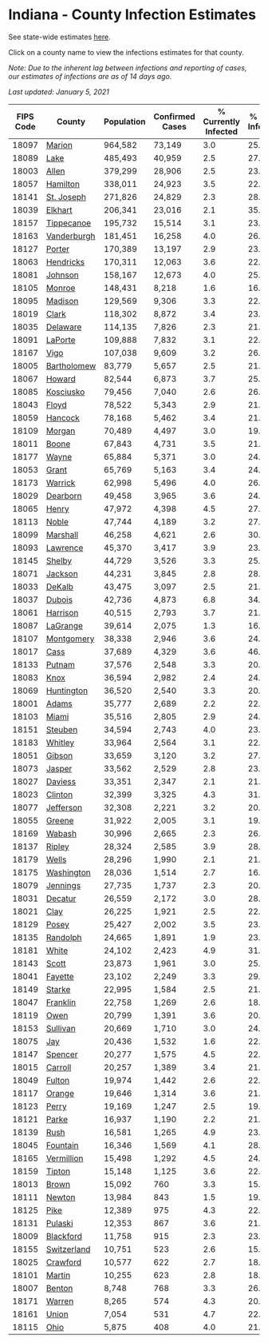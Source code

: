 # Indiana - County Infection Estimates

See state-wide estimates [here](/infections/us-in).

Click on a county name to view the infections estimates for that county.

*Note: Due to the inherent lag between infections and reporting of cases, our estimates of infections are as of 14 days ago.*

*Last updated: January 5, 2021*

|   FIPS Code |                     County |   Population |   Confirmed Cases |   % Currently Infected |   % Total Infected |
|-------------|----------------------------|--------------|-------------------|------------------------|--------------------|
|       18097 |           [Marion](marion) |      964,582 |            73,149 |                    3.0 |               25.7 |
|       18089 |               [Lake](lake) |      485,493 |            40,959 |                    2.5 |               27.4 |
|       18003 |             [Allen](allen) |      379,299 |            28,906 |                    2.5 |               23.6 |
|       18057 |       [Hamilton](hamilton) |      338,011 |            24,923 |                    3.5 |               22.8 |
|       18141 |   [St. Joseph](st.-joseph) |      271,826 |            24,829 |                    2.3 |               28.7 |
|       18039 |         [Elkhart](elkhart) |      206,341 |            23,016 |                    2.1 |               35.2 |
|       18157 |   [Tippecanoe](tippecanoe) |      195,732 |            15,514 |                    3.1 |               23.8 |
|       18163 | [Vanderburgh](vanderburgh) |      181,451 |            16,258 |                    4.0 |               26.7 |
|       18127 |           [Porter](porter) |      170,389 |            13,197 |                    2.9 |               23.8 |
|       18063 |     [Hendricks](hendricks) |      170,311 |            12,063 |                    3.6 |               22.9 |
|       18081 |         [Johnson](johnson) |      158,167 |            12,673 |                    4.0 |               25.6 |
|       18105 |           [Monroe](monroe) |      148,431 |             8,218 |                    1.6 |               16.8 |
|       18095 |         [Madison](madison) |      129,569 |             9,306 |                    3.3 |               22.7 |
|       18019 |             [Clark](clark) |      118,302 |             8,872 |                    3.4 |               23.2 |
|       18035 |       [Delaware](delaware) |      114,135 |             7,826 |                    2.3 |               21.2 |
|       18091 |         [LaPorte](laporte) |      109,888 |             7,832 |                    3.1 |               22.1 |
|       18167 |               [Vigo](vigo) |      107,038 |             9,609 |                    3.2 |               26.9 |
|       18005 | [Bartholomew](bartholomew) |       83,779 |             5,657 |                    2.5 |               21.6 |
|       18067 |           [Howard](howard) |       82,544 |             6,873 |                    3.7 |               25.8 |
|       18085 |     [Kosciusko](kosciusko) |       79,456 |             7,040 |                    2.6 |               26.7 |
|       18043 |             [Floyd](floyd) |       78,522 |             5,343 |                    2.9 |               21.3 |
|       18059 |         [Hancock](hancock) |       78,168 |             5,462 |                    3.4 |               21.7 |
|       18109 |           [Morgan](morgan) |       70,489 |             4,497 |                    3.0 |               19.8 |
|       18011 |             [Boone](boone) |       67,843 |             4,731 |                    3.5 |               21.8 |
|       18177 |             [Wayne](wayne) |       65,884 |             5,371 |                    3.0 |               24.5 |
|       18053 |             [Grant](grant) |       65,769 |             5,163 |                    3.4 |               24.0 |
|       18173 |         [Warrick](warrick) |       62,998 |             5,496 |                    4.0 |               26.2 |
|       18029 |       [Dearborn](dearborn) |       49,458 |             3,965 |                    3.6 |               24.9 |
|       18065 |             [Henry](henry) |       47,972 |             4,398 |                    4.5 |               27.7 |
|       18113 |             [Noble](noble) |       47,744 |             4,189 |                    3.2 |               27.2 |
|       18099 |       [Marshall](marshall) |       46,258 |             4,621 |                    2.6 |               30.6 |
|       18093 |       [Lawrence](lawrence) |       45,370 |             3,417 |                    3.9 |               23.4 |
|       18145 |           [Shelby](shelby) |       44,729 |             3,526 |                    3.3 |               25.6 |
|       18071 |         [Jackson](jackson) |       44,231 |             3,845 |                    2.8 |               28.2 |
|       18033 |           [DeKalb](dekalb) |       43,475 |             3,097 |                    2.5 |               21.2 |
|       18037 |           [Dubois](dubois) |       42,736 |             4,873 |                    6.8 |               34.0 |
|       18061 |       [Harrison](harrison) |       40,515 |             2,793 |                    3.7 |               21.6 |
|       18087 |       [LaGrange](lagrange) |       39,614 |             2,075 |                    1.3 |               16.6 |
|       18107 |   [Montgomery](montgomery) |       38,338 |             2,946 |                    3.6 |               24.0 |
|       18017 |               [Cass](cass) |       37,689 |             4,329 |                    3.6 |               46.9 |
|       18133 |           [Putnam](putnam) |       37,576 |             2,548 |                    3.3 |               20.9 |
|       18083 |               [Knox](knox) |       36,594 |             2,982 |                    2.4 |               24.4 |
|       18069 |   [Huntington](huntington) |       36,520 |             2,540 |                    3.3 |               20.5 |
|       18001 |             [Adams](adams) |       35,777 |             2,689 |                    2.2 |               22.4 |
|       18103 |             [Miami](miami) |       35,516 |             2,805 |                    2.9 |               24.6 |
|       18151 |         [Steuben](steuben) |       34,594 |             2,743 |                    4.0 |               23.9 |
|       18183 |         [Whitley](whitley) |       33,964 |             2,564 |                    3.1 |               22.5 |
|       18051 |           [Gibson](gibson) |       33,659 |             3,120 |                    3.2 |               27.5 |
|       18073 |           [Jasper](jasper) |       33,562 |             2,529 |                    2.8 |               23.0 |
|       18027 |         [Daviess](daviess) |       33,351 |             2,347 |                    2.1 |               21.7 |
|       18023 |         [Clinton](clinton) |       32,399 |             3,325 |                    4.3 |               31.6 |
|       18077 |     [Jefferson](jefferson) |       32,308 |             2,221 |                    3.2 |               20.7 |
|       18055 |           [Greene](greene) |       31,922 |             2,005 |                    3.1 |               19.9 |
|       18169 |           [Wabash](wabash) |       30,996 |             2,665 |                    2.3 |               26.3 |
|       18137 |           [Ripley](ripley) |       28,324 |             2,585 |                    3.9 |               28.5 |
|       18179 |             [Wells](wells) |       28,296 |             1,990 |                    2.1 |               21.1 |
|       18175 |   [Washington](washington) |       28,036 |             1,514 |                    2.7 |               16.4 |
|       18079 |       [Jennings](jennings) |       27,735 |             1,737 |                    2.3 |               20.2 |
|       18031 |         [Decatur](decatur) |       26,559 |             2,172 |                    3.0 |               28.0 |
|       18021 |               [Clay](clay) |       26,225 |             1,921 |                    2.5 |               22.2 |
|       18129 |             [Posey](posey) |       25,427 |             2,002 |                    3.5 |               23.2 |
|       18135 |       [Randolph](randolph) |       24,665 |             1,891 |                    1.9 |               23.3 |
|       18181 |             [White](white) |       24,102 |             2,423 |                    4.9 |               31.6 |
|       18143 |             [Scott](scott) |       23,873 |             1,961 |                    3.0 |               25.7 |
|       18041 |         [Fayette](fayette) |       23,102 |             2,249 |                    3.3 |               29.9 |
|       18149 |           [Starke](starke) |       22,995 |             1,584 |                    2.5 |               21.1 |
|       18047 |       [Franklin](franklin) |       22,758 |             1,269 |                    2.6 |               18.6 |
|       18119 |               [Owen](owen) |       20,799 |             1,391 |                    3.6 |               20.0 |
|       18153 |       [Sullivan](sullivan) |       20,669 |             1,710 |                    3.0 |               24.9 |
|       18075 |                 [Jay](jay) |       20,436 |             1,532 |                    1.6 |               22.9 |
|       18147 |         [Spencer](spencer) |       20,277 |             1,575 |                    4.5 |               22.7 |
|       18015 |         [Carroll](carroll) |       20,257 |             1,389 |                    3.4 |               21.2 |
|       18049 |           [Fulton](fulton) |       19,974 |             1,442 |                    2.6 |               22.0 |
|       18117 |           [Orange](orange) |       19,646 |             1,314 |                    3.6 |               21.2 |
|       18123 |             [Perry](perry) |       19,169 |             1,247 |                    2.5 |               19.7 |
|       18121 |             [Parke](parke) |       16,937 |             1,190 |                    2.2 |               21.2 |
|       18139 |               [Rush](rush) |       16,581 |             1,265 |                    4.9 |               23.0 |
|       18045 |       [Fountain](fountain) |       16,346 |             1,569 |                    4.1 |               28.6 |
|       18165 |   [Vermillion](vermillion) |       15,498 |             1,292 |                    4.5 |               24.6 |
|       18159 |           [Tipton](tipton) |       15,148 |             1,125 |                    3.6 |               22.3 |
|       18013 |             [Brown](brown) |       15,092 |               760 |                    3.3 |               15.6 |
|       18111 |           [Newton](newton) |       13,984 |               843 |                    1.5 |               19.9 |
|       18125 |               [Pike](pike) |       12,389 |               975 |                    4.3 |               22.9 |
|       18131 |         [Pulaski](pulaski) |       12,353 |               867 |                    3.6 |               21.8 |
|       18009 |     [Blackford](blackford) |       11,758 |               915 |                    2.3 |               23.4 |
|       18155 | [Switzerland](switzerland) |       10,751 |               523 |                    2.6 |               15.0 |
|       18025 |       [Crawford](crawford) |       10,577 |               622 |                    2.7 |               18.0 |
|       18101 |           [Martin](martin) |       10,255 |               623 |                    2.8 |               18.0 |
|       18007 |           [Benton](benton) |        8,748 |               768 |                    3.3 |               26.7 |
|       18171 |           [Warren](warren) |        8,265 |               574 |                    4.3 |               20.2 |
|       18161 |             [Union](union) |        7,054 |               531 |                    4.7 |               22.4 |
|       18115 |               [Ohio](ohio) |        5,875 |               408 |                    4.0 |               21.3 |
